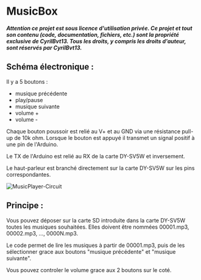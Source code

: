# MusicBox

***Attention ce projet est sous licence d'utilisation privée. Ce projet et tout son contenu (code, documentation, fichiers, etc.) sont la propriété exclusive de CyrilBvt13. Tous les droits, y compris les droits d'auteur, sont réservés par CyrilBvt13.***

## Schéma électronique :

Il y a 5 boutons :
- musique précédente
- play/pause
- musique suivante
- volume +
- volume -

Chaque bouton poussoir est relié au V+ et au GND via une résistance pull-up de 10k ohm. Lorsque le bouton est appuyé il transmet un signal positif à une pin de l'Arduino.

Le TX de l'Arduino est relié au RX de la carte DY-SV5W et inversement.

Le haut-parleur est branché directement sur la carte DY-SV5W sur les pins correspondantes.

![MusicPlayer-Circuit](https://github.com/user-attachments/assets/a907e579-9a7c-4cf4-a733-707012d8483d)

## Principe :

Vous pouvez déposer sur la carte SD introduite dans la carte DY-SV5W toutes les musiques souhaitées. Elles doivent être nommées 00001.mp3, 00002.mp3, ..., 0000N.mp3.

Le code permet de lire les musiques à partir de 00001.mp3, puis de les sélectionner grace aux boutons "musique précédente" et "musique suivante".

Vous pouvez controler le volume grace aux 2 boutons sur le coté.
